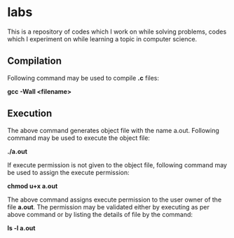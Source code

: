# labs
This is a repository of codes which I work on while solving problems, codes which I experiment on while learning a topic in computer science. 

## Compilation
Following command may be used to compile **.c** files:

 **gcc -Wall \<filename\>**

## Execution
The above command generates object file with the name a.out. Following command
may be used to execute the object file:

 **./a.out**

If execute permission is not given to the object file, following command may be
used to assign the execute permission:

 **chmod u+x a.out**

The above command assigns execute permission to the user owner of the file
**a.out**. The permission may be validated either by executing as per above command
or by listing the details of file by the command:

 **ls -l a.out**

